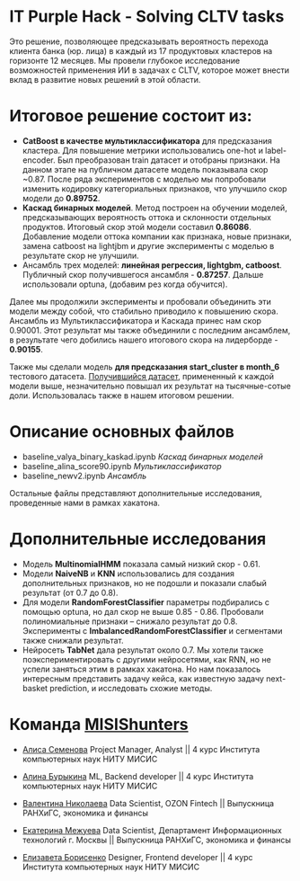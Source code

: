 # IT Purple Hack - Solving CLTV tasks

Это решение, позволяющее предсказывать вероятность перехода клиента банка (юр. лица) в каждый из 17 продуктовых кластеров на горизонте 12 месяцев. Мы провели глубокое исследование возможностей применения ИИ в задачах с CLTV, которое может внести вклад в развитие новых решений в этой области.

# Итоговое решение состоит из:
- **CatBoost в качестве мультиклассификатора** для предсказания кластера. Для повышение метрики использовались one-hot и label-encoder. Был преобразован train датасет и отобраны признаки. На данном этапе на публичном датасете модель показывала скор ~0.87. После ряда экспериментов с моделью мы попробовали изменить кодировку категориальных признаков, что улучшило скор модели до **0.89752**.
- **Каскад бинарных моделей**. Метод построен на обучении моделей, предсказывающих вероятность оттока и склонности отдельных продуктов. Итоговый скор этой модели составил **0.86086**. Добавление модели оттока компании как признака, новые признаки, замена catboost на lightjbm и другие эксперименты с моделью в результате скор не улучшили.
- Ансамбль трех моделей: **линейная регрессия, lightgbm, catboost**. Публичный скор получившегося ансамбля - **0.87257**. Дальше использовали optuna, (добавим рез когда обучится).

Далее мы продолжили эксперименты и пробовали объединить эти модели между собой, что стабильно приводило к повышению скора. Ансамбль из Мультиклассификатора и Каскада принес нам скор 0.90001. Этот результат мы также объединили с последним ансамблем, в результате чего добились нашего итогового скора на лидерборде - **0.90155**.

Также мы сделали модель **для предсказания start_cluster в month_6** тестового датасета. [Получившийся датасет](https://drive.google.com/file/d/1IduKs5XyuIBH9LH-WzFBFrRBktYQXSju/view?usp=sharing), примененный к каждой модели выше, незначительно повышал их результат на тысячные-сотые доли. Использовалась также в нашем итоговом решении.

# Описание основных файлов
- baseline_valya_binary_kaskad.ipynb *Каскад бинарных моделей*
- baseline_alina_score90.ipynb *Мультиклассификатор*
- baseline_newv2.ipynb *Ансамбль*

Остальные файлы представляют дополнительные исследования, проведенные нами в рамках хакатона.

# Дополнительные исследования
- Модель **MultinomialHMM** показала самый низкий скор - 0.61. 
- Модели **NaiveNB** и **KNN** использовались для создания дополнительных признаков, но не подошли и показали слабый результат (от 0.7 до 0.8). 
- Для модели **RandomForestClassifier** параметры подбирались с помощью optuna, но дал скор не выше 0.85 - 0.86. Пробовали полиномиальные признаки – снижало результат до 0.8. Эксперименты с **ImbalancedRandomForestClassifier** и сегментами также снижали результат. 
- Нейросеть **TabNet** дала результат около 0.7. Мы хотели также поэкспериментировать с другими нейросетями, как RNN, но не успели заняться этим в рамках хакатона. Но нам показалось интересным представить задачу кейса, как известную задачу next-basket prediction, и исследовать схожие методы.

# Команда [MISIShunters](https://misishunters.website.yandexcloud.net)
- [Алиса Семенова](https://t.me/NeAlyssa)
  Project Manager, Analyst || 4 курс Института компьютерных наук НИТУ МИСИС
  
- [Алина Бурыкина](https://t.me/BurykinaA)
  ML, Backend developer || 4 курс Института компьютерных наук НИТУ МИСИС
  
- [Валентина Николаева](https://t.me/qswder)
  Data Scientist, OZON Fintech || Выпускница РАНХиГС, экономика и финансы 
  
- [Екатерина Межуева](https://t.me/tg_katyaa)
  Data Scientist, Департамент Информационных технологий г. Москвы || Выпускница РАНХиГС, экономика и финансы
  
- [Елизавета Борисенко](https://t.me/kokosikEH)
  Designer, Frontend developer || 4 курс Института компьютерных наук НИТУ МИСИС 
